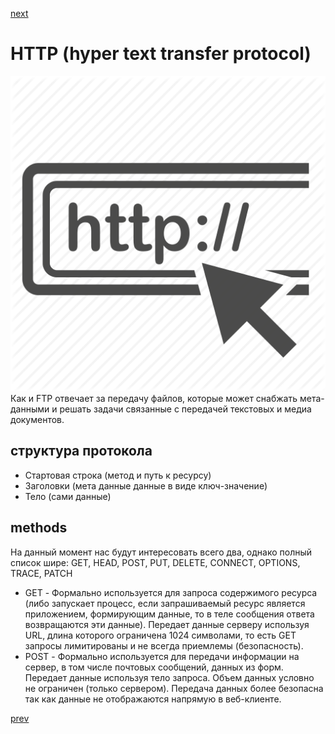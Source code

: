 <a href="06.md">next</a>

<h1>HTTP (hyper text transfer protocol)</h1>

<div>
<img src="./media/http.png">
</div>

<div>
Как и FTP отвечает за передачу файлов,
которые может снабжать мета-данными и решать задачи связанные с передачей текстовых и медиа документов.
</div>

<h2>структура протокола</h2>
<ul>
<li>
Стартовая строка (метод и путь к ресурсу)
</li>
<li>
Заголовки (мета данные данные в виде ключ-значение)
</li>
<li>
Тело (сами данные)
</li>
</ul>

<h2>methods</h2>

<div>
На данный момент нас будут интересовать всего два, однако полный список шире: GET, HEAD, POST, PUT, DELETE, CONNECT, OPTIONS, TRACE, PATCH
</div>

<ul>
<li>
GET - Формально используется для запроса содержимого ресурса (либо запускает процесс, если запрашиваемый ресурс является приложением, формирующим данные, то в теле сообщения ответа возвращаются эти данные). Передает данные серверу используя URL, длина которого ограничена 1024 символами, то есть GET запросы лимитированы и не всегда приемлемы (безопасность).
</li>
<li>
POST - Формально используется для передачи информации на сервер, в том числе почтовых сообщений, данных из форм. Передает данные используя тело запроса. Объем данных условно не ограничен (только сервером). Передача данных более безопасна так как данные не отображаются напрямую в веб-клиенте.
</li>
</ul>

<a href="04.md">prev</a>
